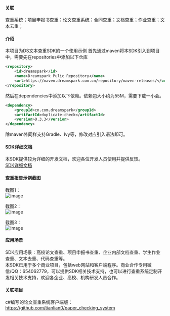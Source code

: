 #### 关联
查重系统；项目申报书查重；论文查重系统；合同查重；文档查重；作业查重；文本去重；

#### 介绍
本项目为DS文本查重SDK的一个使用示例
首先通过maven将本SDK引入到项目中，需要先在repositories中添加以下仓库

```xml
<repository>
    <id>dreamspark</id>
    <name>Dreamspark Pulic Repository</name>
    <url>https://maven.dreamspark.com.cn/repository/maven-releases/</url>
</repository>
```

然后在dependencies中添加以下依赖。依赖包大小约为55M，需要下载一小会。
```xml
<dependency>
    <groupId>cn.com.dreamspark</groupId>
    <artifactId>duplicate-check</artifactId>
    <version>0.3.3</version>
</dependency>
```

除maven外同样支持Gradle、lvy等，修改对应引入语法即可。

#### SDK详细文档
本SDK提供较为详细的开发文档，欢迎各位开发人员使用并提供反馈。  
[SDK详细文档](https://dreamspark.com.cn/blog/?id=16 "SDK详细文档")  

#### 查重报告示例截图
截图1：  
![image](https://github.com/tianlian0/duplicate-check-sample/blob/master/image/pic1.png)  

截图2：  
![image](https://github.com/tianlian0/duplicate-check-sample/blob/master/image/pic2.png)  

截图3：  
![image](https://github.com/tianlian0/duplicate-check-sample/blob/master/image/pic3.png)  

#### 应用场景
SDK应用场景：高校论文查重、项目申报书查重、企业内部文档查重、学生作业查重、文本去重、代码查重等。  
本SDK已用于多个商业项目，包括web网站和客户端程序。商业合作专用微信/QQ：654062779，可以提供SDK相关技术支持，也可以进行查重系统定制开发相关技术支持，欢迎各企业、高校、机构研发人员合作。  

#### 关联项目
c#编写的论文查重系统客户端版：https://github.com/tianlian0/paper_checking_system  